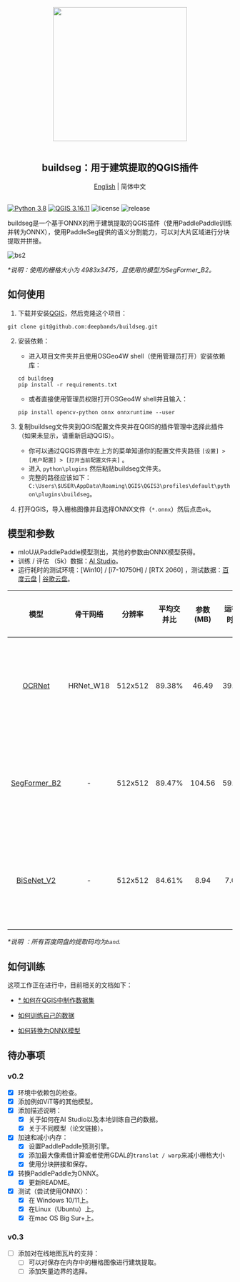 <div align="center">
    <article style="display: flex; flex-direction: column; align-items: center; justify-content: center;">
        <p align="center"><img width="300" src="./img/logo.png" /></p>
        <h1 style="width: 100%; text-align: center;">buildseg：用于建筑提取的QGIS插件</h1>
    </article>
    <a href="../README.md">English</a> | 简体中文
</div>

<br/>

[![Python 3.8](https://img.shields.io/badge/python-3.8-yellow.svg)](https://www.python.org/downloads/release/python-380/) [![QGIS 3.16.11](https://img.shields.io/badge/qgis-3.16.11+-green.svg)](https://www.qgis.org/) ![license](https://img.shields.io/github/license/deepbands/buildseg) ![release](https://img.shields.io/badge/release-v0.2-red.svg)

buildseg是一个基于ONNX的用于建筑提取的QGIS插件（使用PaddlePaddle训练并转为ONNX），使用PaddleSeg提供的语义分割能力，可以对大片区域进行分块提取并拼接。

![bs2](https://user-images.githubusercontent.com/71769312/152922974-e24566bc-cdfd-4580-b482-0717e7d1892d.gif)

*\*说明：使用的栅格大小为 4983x3475，且使用的模型为SegFormer_B2。*

## 如何使用

1. 下载并安装[QGIS](https://www.qgis.org/en/site/)，然后克隆这个项目：
``` git
git clone git@github.com:deepbands/buildseg.git
```

2. 安装依赖：
   - 进入项目文件夹并且使用OSGeo4W shell（使用管理员打开）安装依赖库：
   ``` shell
   cd buildseg
   pip install -r requirements.txt
   ```
   - 或者直接使用管理员权限打开OSGeo4W shell并且输入：
    ``` shell
    pip install opencv-python onnx onnxruntime --user
    ```

3. 复制buildseg文件夹到QGIS配置文件夹并在QGIS的插件管理中选择此插件（如果未显示，请重新启动QGIS）。
   - 你可以通过QGIS界面中左上方的菜单知道你的配置文件夹路径 `[设置] > [用户配置] > [打开当前配置文件夹]` 。
   - 进入 `python\plugins` 然后粘贴buildseg文件夹。
   - 完整的路径应该如下：`C:\Users\$USER\AppData\Roaming\QGIS\QGIS3\profiles\default\python\plugins\buildseg`。

4. 打开QGIS，导入栅格图像并且选择ONNX文件（`*.onnx`）然后点击`ok`。

## 模型和参数

- mIoU从PaddlePaddle模型测出，其他的参数由ONNX模型获得。
- 训练 / 评估 （5k）数据：[AI Studio](https://aistudio.baidu.com/aistudio/datasetdetail/102929)。
- 运行耗时的测试环境：[Win10] / [i7-10750H] / [RTX 2060] ，测试数据：[百度云盘](https://pan.baidu.com/s/14novqjR7gEXVCLwZkxqepw) | [谷歌云盘](https://drive.google.com/file/d/1aySfvIzAnQDkVKUkFmyNq8O7p2S3IhUl/view?usp=sharing)。

|                         模型                         | 骨干网络  | 分辨率  | 平均交并比 | 参数(MB) | 运行耗时(s) |                           静态权重                           |
| :--------------------------------------------------: | :-------: | :-----: | :--------: | :------: | :---------: | :----------------------------------------------------------: |
|    [OCRNet](https://arxiv.org/pdf/1909.11065.pdf)    | HRNet_W18 | 512x512 |   89.38%   |  46.49   |   39.090    | [百度云盘](https://pan.baidu.com/s/1ZOy4HpC2TPWIGSGU0DX2UQ) \| [谷歌云盘](https://drive.google.com/file/d/1wKC5PxroqDzrUz9nOFuA1KOFlv18MqS9/view?usp=sharing) |
| [SegFormer_B2](https://arxiv.org/pdf/2112.08275.pdf) |     -     | 512x512 |   89.47%   |  104.56  |   59.498    | [百度云盘](https://pan.baidu.com/s/1knnge-bRkXIhzS-RRTJ8lQ) \| [谷歌云盘](https://drive.google.com/file/d/1TXF2T6LORRyDoCmkwmZsxjo0Km9BwuAK/view?usp=sharing) |
|  [BiSeNet_V2](https://arxiv.org/pdf/2004.02147.pdf)  |     -     | 512x512 |   84.61%   |   8.94   |    7.004    | [百度云盘](https://pan.baidu.com/s/1pDBLc7MoLaBERKe2I536sA) \| [谷歌云盘](https://drive.google.com/file/d/1SYwzWBU4wMJfzOf83Tboe7_P7TLW44xw/view?usp=sharing) |

*\*说明 ：所有百度网盘的提取码均为`band`.*

## 如何训练

这项工作正在进行中，目前相关的文档如下：

- [\* 如何在QGIS中制作数据集](https://github.com/deepbands/deep-learning-datasets-maker)

- [如何训练自己的数据](./docs/train/train_CN.md)
- [如何转换为ONNX模型](./docs/train/to_onnx_CN.md)

## 待办事项

### v0.2

- [x] 环境中依赖包的检查。
- [x] 添加例如ViT等的其他模型。
- [x] 添加描述说明：
    - [x] 关于如何在AI Studio以及本地训练自己的数据。
    - [x] 关于不同模型（论文链接）。
- [x] 加速和减小内存：
  - [x] 设置PaddlePaddle预测引擎。
  - [x] 添加最大像素值计算或者使用GDAL的`translat / warp`来减小栅格大小
  - [x] 使用分块拼接和保存。
- [x] 转换PaddlePaddle为ONNX。
    - [x] 更新README。
- [x] 测试（尝试使用ONNX）：
    - [x] 在 Windows 10/11上。
    - [x] 在Linux（Ubuntu）上。
    - [x] 在mac OS Big Sur+上。

### v0.3

- [ ] 添加对在线地图瓦片的支持：
	- [ ] 可以对保存在内存中的栅格图像进行建筑提取。
	- [ ] 添加矢量边界的选择。
